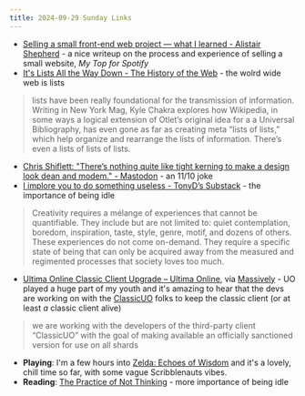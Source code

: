 ```yaml
---
title: 2024-09-29 Sunday Links
---
```

- [Selling a small front-end web project — what I learned - Alistair Shepherd](https://alistairshepherd.uk/writing/selling-web-project/) - a nice writeup on the process and experience of selling a small website, _My Top for Spotify_
- [It's Lists All the Way Down - The History of the Web](https://thehistoryoftheweb.com/its-lists-all-the-way-down/) - the wolrd wide web is lists

> lists have been really foundational for the transmission of information. Writing in New York Mag, Kyle Chakra explores how Wikipedia, in some ways a logical extension of Otlet’s original idea for a a Universal Bibliography, has even gone as far as creating meta “lists of lists,” which help organize and rearrange the lists of information. There’s even a lists of lists of lists.

- [Chris Shiflett: "There’s nothing quite like tight kerning to make a design look dean and modem." - Mastodon](https://mastodon.social/@shiflett/113194298332588671) - an 11/10 joke
- [I implore you to do something useless - TonyD’s Substack](https://tonydowler.substack.com/p/i-implore-you-to-do-something-useless) - the importance of being idle

> Creativity requires a mélange of experiences that cannot be quantifiable. They include but are not limited to: quiet contemplation, boredom, inspiration, taste, style, genre, motif, and dozens of others. These experiences do not come on-demand. They require a specific state of being that can only be acquired away from the measured and regimented processes that society loves too much.

- [Ultima Online Classic Client Upgrade – Ultima Online](https://uo.com/2024/09/25/ultima-online-classic-client-upgrade/), via [Massively](https://massivelyop.com/2024/09/26/ultima-online-devs-are-working-with-classicuo-modders-to-rehab-the-ancient-client-and-renderer/) - UO played a huge part of my youth and it's amazing to hear that the devs are working on with the [ClassicUO](https://www.classicuo.eu/) folks to keep the classic client (or at least _a_ classic client alive)

> we are working with the developers of the third-party client “ClassicUO” with the goal of making available an officially sanctioned version for use on all shards

- **Playing**: I'm a few hours into [Zelda: Echoes of Wisdom](https://www.nintendo.com/en-gb/Games/Nintendo-Switch-games/The-Legend-of-Zelda-Echoes-of-Wisdom-2590490.html) and it's a lovely, chill time so far, with some vague Scribblenauts vibes.
- **Reading**: [The Practice of Not Thinking](https://www.penguin.co.uk/books/316825/the-practice-of-not-thinking-by-koike-ryunosuke/9780141994611) - more importance of being idle